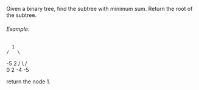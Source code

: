 Given a binary tree, find the subtree with minimum sum. Return the root of the subtree.


###### Example:

      1
    /   \
  -5     2
  / \   /  \
 0   2 -4  -5


return the node 1.
